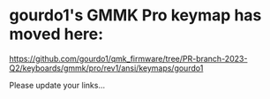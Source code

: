# gourdo1's GMMK Pro keymap has moved here:
https://github.com/gourdo1/qmk_firmware/tree/PR-branch-2023-Q2/keyboards/gmmk/pro/rev1/ansi/keymaps/gourdo1

Please update your links...
